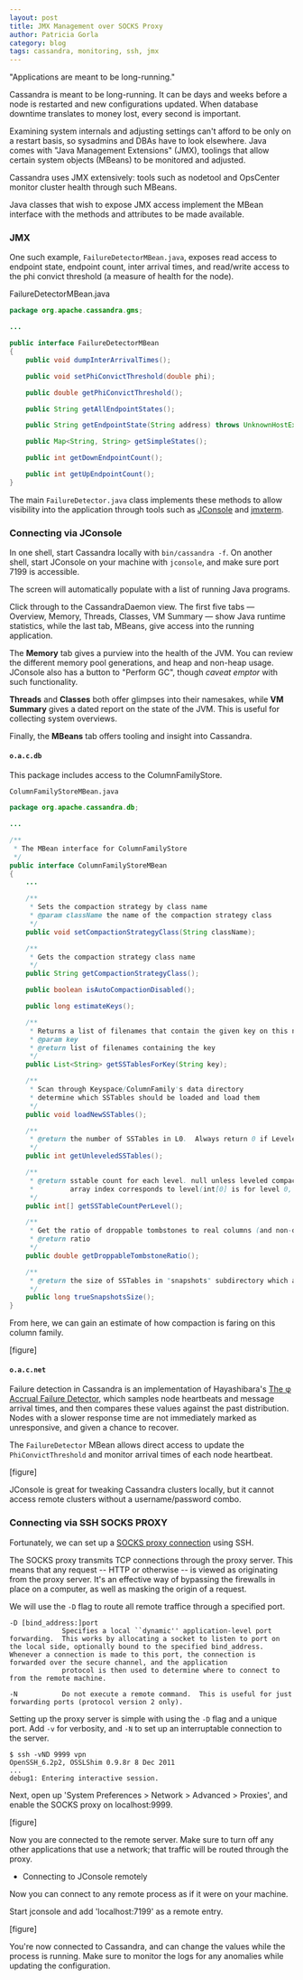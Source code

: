 ```yaml
---
layout: post
title: JMX Management over SOCKS Proxy
author: Patricia Gorla
category: blog
tags: cassandra, monitoring, ssh, jmx
---
```


"Applications are meant to be long-running."

Cassandra is meant to be long-running. It can be days and weeks before a node is restarted and new configurations updated. When database downtime translates to money lost, every second is important.

Examining system internals and adjusting settings can't afford to be only on a restart basis, so sysadmins and DBAs have to look elsewhere. Java comes with "Java Management Extensions" (JMX), toolings that allow certain system objects (MBeans) to be monitored and adjusted.

Cassandra uses JMX extensively: tools such as nodetool and OpsCenter monitor cluster health through such MBeans.

Java classes that wish to expose JMX access implement the MBean interface with the methods and attributes to be made available.

### JMX

One such example, `FailureDetectorMBean.java`, exposes read access to endpoint state, endpoint count, inter arrival times, and read/write access to the phi convict threshold (a measure of health for the node).

FailureDetectorMBean.java
```java
package org.apache.cassandra.gms;

...

public interface FailureDetectorMBean
{
    public void dumpInterArrivalTimes();

    public void setPhiConvictThreshold(double phi);

    public double getPhiConvictThreshold();

    public String getAllEndpointStates();

    public String getEndpointState(String address) throws UnknownHostException;

    public Map<String, String> getSimpleStates();

    public int getDownEndpointCount();

    public int getUpEndpointCount();
}

```

The main `FailureDetector.java` class implements these methods to allow visibility into the application through tools such as [JConsole](http://docs.oracle.com/javase/6/docs/technotes/guides/management/jconsole.html) and [jmxterm](http://wiki.cyclopsgroup.org/jmxterm).

### Connecting via JConsole

In one shell, start Cassandra locally with `bin/cassandra -f`. On another shell, start JConsole on your machine with `jconsole`, and make sure port 7199 is accessible.

The screen will automatically populate with a list of running Java programs.

Click through to the CassandraDaemon view. The first five tabs — Overview, Memory, Threads, Classes, VM Summary — show Java runtime statistics, while the last tab, MBeans, give access into the running application.

The **Memory** tab gives a purview into the health of the JVM. You can review the different memory pool generations, and heap and non-heap usage. JConsole also has a button to "Perform GC", though _caveat emptor_ with such functionality.

**Threads** and **Classes** both offer glimpses into their namesakes, while **VM Summary** gives a dated report on the state of the JVM. This is useful for collecting system overviews.

Finally, the **MBeans** tab offers tooling and insight into Cassandra.

#### `o.a.c.db`
This package includes access to the ColumnFamilyStore.

`ColumnFamilyStoreMBean.java`
```java
package org.apache.cassandra.db;

...

/**
 * The MBean interface for ColumnFamilyStore
 */
public interface ColumnFamilyStoreMBean
{
    ...

    /**
     * Sets the compaction strategy by class name
     * @param className the name of the compaction strategy class
     */
    public void setCompactionStrategyClass(String className);

    /**
     * Gets the compaction strategy class name
     */
    public String getCompactionStrategyClass();

    public boolean isAutoCompactionDisabled();

    public long estimateKeys();

    /**
     * Returns a list of filenames that contain the given key on this node
     * @param key
     * @return list of filenames containing the key
     */
    public List<String> getSSTablesForKey(String key);

    /**
     * Scan through Keyspace/ColumnFamily's data directory
     * determine which SSTables should be loaded and load them
     */
    public void loadNewSSTables();

    /**
     * @return the number of SSTables in L0.  Always return 0 if Leveled compaction is not enabled.
     */
    public int getUnleveledSSTables();

    /**
     * @return sstable count for each level. null unless leveled compaction is used.
     *         array index corresponds to level(int[0] is for level 0, ...).
     */
    public int[] getSSTableCountPerLevel();

    /**
     * Get the ratio of droppable tombstones to real columns (and non-droppable tombstones)
     * @return ratio
     */
    public double getDroppableTombstoneRatio();

    /**
     * @return the size of SSTables in "snapshots" subdirectory which aren't live anymore
     */
    public long trueSnapshotsSize();
}
```

From here, we can gain an estimate of how compaction is faring on this column family.

[figure]

#### `o.a.c.net`

Failure detection in Cassandra is an implementation of Hayashibara's [The φ Accrual Failure Detector](http://ddg.jaist.ac.jp/pub/HDY+04.pdf), which samples node heartbeats and message arrival times, and then compares these values against the past distribution. Nodes with a slower response time are not immediately marked as unresponsive, and given a chance to recover.

The `FailureDetector` MBean allows direct access to update the `PhiConvictThreshold` and monitor arrival times of each node heartbeat.

[figure]

JConsole is great for tweaking Cassandra clusters locally, but it cannot access remote clusters without a username/password combo.

### Connecting via SSH SOCKS PROXY

Fortunately, we can set up a [SOCKS proxy connection](http://en.wikipedia.org/wiki/SOCKS) using SSH.

The SOCKS proxy transmits TCP connections through the proxy server. This means that any request -- HTTP or otherwise -- is viewed as originating from the proxy server. It's an effective way of bypassing the firewalls in place on a computer, as well as masking the origin of a request.

We will use the `-D` flag to route all remote traffice through a specified port.
```
-D [bind_address:]port
             Specifies a local ``dynamic'' application-level port forwarding.  This works by allocating a socket to listen to port on the local side, optionally bound to the specified bind_address.  Whenever a connection is made to this port, the connection is forwarded over the secure channel, and the application
             protocol is then used to determine where to connect to from the remote machine.
			 
-N           Do not execute a remote command.  This is useful for just forwarding ports (protocol version 2 only).
```

Setting up the proxy server is simple with using the `-D` flag and a unique port. Add `-v` for verbosity, and `-N` to set up an interruptable connection to the server.

```
$ ssh -vND 9999 vpn
OpenSSH_6.2p2, OSSLShim 0.9.8r 8 Dec 2011
...
debug1: Entering interactive session.
```

Next, open up 'System Preferences > Network > Advanced > Proxies', and enable the SOCKS proxy on localhost:9999.

[figure]

Now you are connected to the remote server. Make sure to turn off any other applications that use a network; that traffic will be routed through the proxy.

* Connecting to JConsole remotely

Now you can connect to any remote process as if it were on your machine.

Start jconsole and add 'localhost:7199' as a remote entry.

[figure]

You're now connected to Cassandra, and can change the values while the process is running. Make sure to monitor the logs for any anomalies while updating the configuration.
